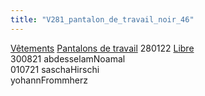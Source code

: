 ```yaml
---
title: "V281_pantalon_de_travail_noir_46"
---
```


[Vêtements](notes/equipements/L_Vetements.md) [Pantalons de travail](notes/equipements/vetements/V_PantalonsDeTravail.md) 280122 [Libre](notes/statut/S_Libre.md)\
300821 abdesselamNoamal\
010721 saschaHirschi\
yohannFrommherz